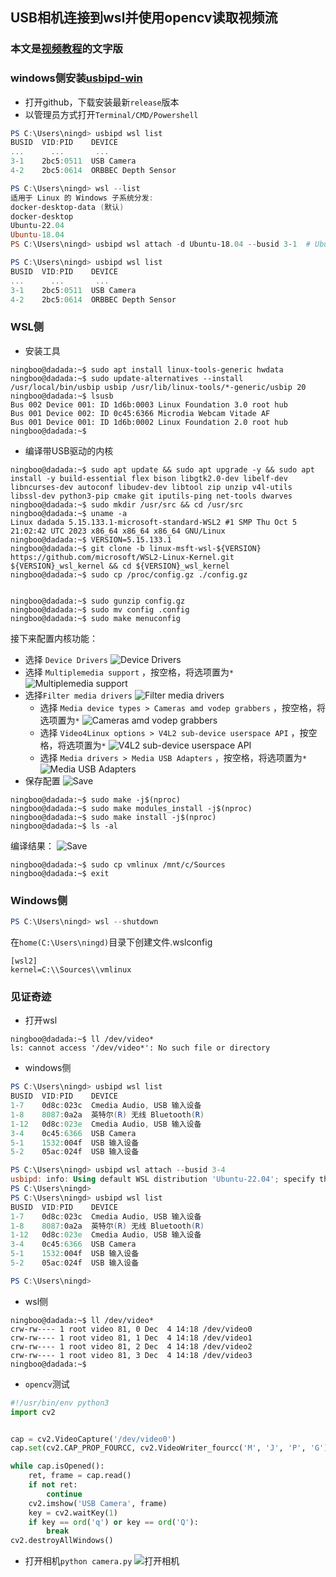## USB相机连接到wsl并使用opencv读取视频流
### 本文是[视频教程](https://www.youtube.com/watch?v=t_YnACEPmrM&ab_channel=AgileDevArt)的文字版
### windows侧安装[usbipd-win](https://github.com/dorssel/usbipd-win.git)
- 打开github，下载安装最新`release`版本
- 以管理员方式打开`Terminal/CMD/Powershell`
```powershell
PS C:\Users\ningd> usbipd wsl list
BUSID  VID:PID    DEVICE                                                        STATE
...      ...       ...                                                          Not attached
3-1    2bc5:0511  USB Camera                                                    Not attached
4-2    2bc5:0614  ORBBEC Depth Sensor                                           Not attached

PS C:\Users\ningd> wsl --list
适用于 Linux 的 Windows 子系统分发:
docker-desktop-data (默认)
docker-desktop
Ubuntu-22.04
Ubuntu-18.04
PS C:\Users\ningd> usbipd wsl attach -d Ubuntu-18.04 --busid 3-1  # Ubuntu-18.04需要已经启动

PS C:\Users\ningd> usbipd wsl list
BUSID  VID:PID    DEVICE                                                        STATE
...      ...       ...                                                          Not attached
3-1    2bc5:0511  USB Camera                                                    Attached - WSL
4-2    2bc5:0614  ORBBEC Depth Sensor                                           Not attached
```
### WSL侧
- 安装工具
```shell
ningboo@dadada:~$ sudo apt install linux-tools-generic hwdata
ningboo@dadada:~$ sudo update-alternatives --install /usr/local/bin/usbip usbip /usr/lib/linux-tools/*-generic/usbip 20
ningboo@dadada:~$ lsusb
Bus 002 Device 001: ID 1d6b:0003 Linux Foundation 3.0 root hub
Bus 001 Device 002: ID 0c45:6366 Microdia Webcam Vitade AF
Bus 001 Device 001: ID 1d6b:0002 Linux Foundation 2.0 root hub
ningboo@dadada:~$
```
- 编译带USB驱动的内核
```shell
ningboo@dadada:~$ sudo apt update && sudo apt upgrade -y && sudo apt install -y build-essential flex bison libgtk2.0-dev libelf-dev libncurses-dev autoconf libudev-dev libtool zip unzip v4l-utils libssl-dev python3-pip cmake git iputils-ping net-tools dwarves
ningboo@dadada:~$ sudo mkdir /usr/src && cd /usr/src
ningboo@dadada:~$ uname -a
Linux dadada 5.15.133.1-microsoft-standard-WSL2 #1 SMP Thu Oct 5 21:02:42 UTC 2023 x86_64 x86_64 x86_64 GNU/Linux
ningboo@dadada:~$ VERSION=5.15.133.1
ningboo@dadada:~$ git clone -b linux-msft-wsl-${VERSION} https://github.com/microsoft/WSL2-Linux-Kernel.git ${VERSION}_wsl_kernel && cd ${VERSION}_wsl_kernel
ningboo@dadada:~$ sudo cp /proc/config.gz ./config.gz


ningboo@dadada:~$ sudo gunzip config.gz
ningboo@dadada:~$ sudo mv config .config
ningboo@dadada:~$ sudo make menuconfig
```
接下来配置内核功能：
- 选择 `Device Drivers`
![Device Drivers](./images/打开相机/menuconfig01.png)
- 选择 `Multiplemedia support` ，按空格，将选项置为`*`
![Multiplemedia support](./images/打开相机/menuconfig02.png)
- 选择`Filter media drivers`
![Filter media drivers](./images/打开相机/menuconfig03.png)
    - 选择 `Media device types > Cameras amd vodep grabbers` ，按空格，将选项置为`*`
    ![Cameras amd vodep grabbers](./images/打开相机/menuconfig04-01.png)
    - 选择 `Video4Linux options > V4L2 sub-device userspace API` ，按空格，将选项置为`*`
    ![V4L2 sub-device userspace API](./images/打开相机/menuconfig04-02.png)
    - 选择 `Media drivers > Media USB Adapters` ，按空格，将选项置为`*`
    ![Media USB Adapters](./images/打开相机/menuconfig04-03.png)
- 保存配置
![Save](./images/打开相机/menuconfig05.png)
```shell
ningboo@dadada:~$ sudo make -j$(nproc)
ningboo@dadada:~$ sudo make modules_install -j$(nproc)
ningboo@dadada:~$ sudo make install -j$(nproc)
ningboo@dadada:~$ ls -al
```
编译结果：
![Save](./images/打开相机/编译结果.png)
```shell
ningboo@dadada:~$ sudo cp vmlinux /mnt/c/Sources
ningboo@dadada:~$ exit
```
### Windows侧
```powershell
PS C:\Users\ningd> wsl --shutdown
```
在`home(C:\Users\ningd)`目录下创建文件.wslconfig
```config
[wsl2]
kernel=C:\\Sources\\vmlinux
```

### 见证奇迹
- 打开wsl
```shell
ningboo@dadada:~$ ll /dev/video*
ls: cannot access '/dev/video*': No such file or directory
```
- windows侧
```powershell
PS C:\Users\ningd> usbipd wsl list
BUSID  VID:PID    DEVICE                                                        STATE
1-7    0d8c:023c  Cmedia Audio, USB 输入设备                                    Not attached
1-8    8087:0a2a  英特尔(R) 无线 Bluetooth(R)                                   Not attached
1-12   0d8c:023e  Cmedia Audio, USB 输入设备                                    Not attached
3-4    0c45:6366  USB Camera                                                    Not attached
5-1    1532:004f  USB 输入设备                                                  Not attached
5-2    05ac:024f  USB 输入设备                                                  Not attached

PS C:\Users\ningd> usbipd wsl attach --busid 3-4
usbipd: info: Using default WSL distribution 'Ubuntu-22.04'; specify the '--distribution' option to select a different one.
PS C:\Users\ningd>
PS C:\Users\ningd> usbipd wsl list
BUSID  VID:PID    DEVICE                                                        STATE
1-7    0d8c:023c  Cmedia Audio, USB 输入设备                                    Not attached
1-8    8087:0a2a  英特尔(R) 无线 Bluetooth(R)                                   Not attached
1-12   0d8c:023e  Cmedia Audio, USB 输入设备                                    Not attached
3-4    0c45:6366  USB Camera                                                    Attached - WSL
5-1    1532:004f  USB 输入设备                                                  Not attached
5-2    05ac:024f  USB 输入设备                                                  Not attached

PS C:\Users\ningd>
```
- wsl侧
```shell
ningboo@dadada:~$ ll /dev/video*
crw-rw---- 1 root video 81, 0 Dec  4 14:18 /dev/video0
crw-rw---- 1 root video 81, 1 Dec  4 14:18 /dev/video1
crw-rw---- 1 root video 81, 2 Dec  4 14:18 /dev/video2
crw-rw---- 1 root video 81, 3 Dec  4 14:18 /dev/video3
ningboo@dadada:~$
```
- `opencv`测试
```python
#!/usr/bin/env python3
import cv2


cap = cv2.VideoCapture('/dev/video0')
cap.set(cv2.CAP_PROP_FOURCC, cv2.VideoWriter_fourcc('M', 'J', 'P', 'G'))

while cap.isOpened():
    ret, frame = cap.read()
    if not ret:
        continue
    cv2.imshow('USB Camera', frame)
    key = cv2.waitKey(1)
    if key == ord('q') or key == ord('Q'):
        break
cv2.destroyAllWindows()

```
- 打开相机`python camera.py`
![打开相机](./images/打开相机/打开相机.png)